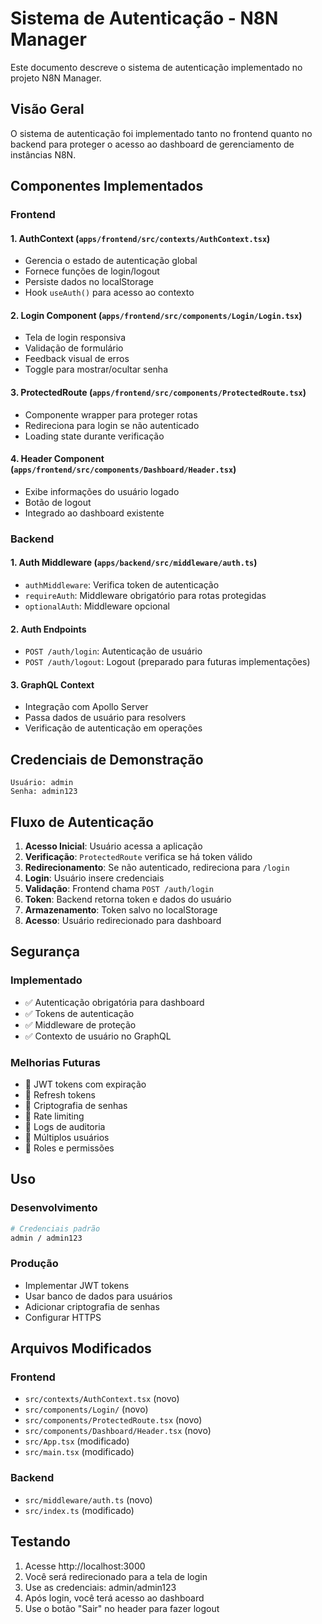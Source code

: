 # Sistema de Autenticação - N8N Manager

Este documento descreve o sistema de autenticação implementado no projeto N8N Manager.

## Visão Geral

O sistema de autenticação foi implementado tanto no frontend quanto no backend para proteger o acesso ao dashboard de gerenciamento de instâncias N8N.

## Componentes Implementados

### Frontend

#### 1. AuthContext (`apps/frontend/src/contexts/AuthContext.tsx`)

- Gerencia o estado de autenticação global
- Fornece funções de login/logout
- Persiste dados no localStorage
- Hook `useAuth()` para acesso ao contexto

#### 2. Login Component (`apps/frontend/src/components/Login/Login.tsx`)

- Tela de login responsiva
- Validação de formulário
- Feedback visual de erros
- Toggle para mostrar/ocultar senha

#### 3. ProtectedRoute (`apps/frontend/src/components/ProtectedRoute.tsx`)

- Componente wrapper para proteger rotas
- Redireciona para login se não autenticado
- Loading state durante verificação

#### 4. Header Component (`apps/frontend/src/components/Dashboard/Header.tsx`)

- Exibe informações do usuário logado
- Botão de logout
- Integrado ao dashboard existente

### Backend

#### 1. Auth Middleware (`apps/backend/src/middleware/auth.ts`)

- `authMiddleware`: Verifica token de autenticação
- `requireAuth`: Middleware obrigatório para rotas protegidas
- `optionalAuth`: Middleware opcional

#### 2. Auth Endpoints

- `POST /auth/login`: Autenticação de usuário
- `POST /auth/logout`: Logout (preparado para futuras implementações)

#### 3. GraphQL Context

- Integração com Apollo Server
- Passa dados de usuário para resolvers
- Verificação de autenticação em operações

## Credenciais de Demonstração

```
Usuário: admin
Senha: admin123
```

## Fluxo de Autenticação

1. **Acesso Inicial**: Usuário acessa a aplicação
2. **Verificação**: `ProtectedRoute` verifica se há token válido
3. **Redirecionamento**: Se não autenticado, redireciona para `/login`
4. **Login**: Usuário insere credenciais
5. **Validação**: Frontend chama `POST /auth/login`
6. **Token**: Backend retorna token e dados do usuário
7. **Armazenamento**: Token salvo no localStorage
8. **Acesso**: Usuário redirecionado para dashboard

## Segurança

### Implementado

- ✅ Autenticação obrigatória para dashboard
- ✅ Tokens de autenticação
- ✅ Middleware de proteção
- ✅ Contexto de usuário no GraphQL

### Melhorias Futuras

- 🔄 JWT tokens com expiração
- 🔄 Refresh tokens
- 🔄 Criptografia de senhas
- 🔄 Rate limiting
- 🔄 Logs de auditoria
- 🔄 Múltiplos usuários
- 🔄 Roles e permissões

## Uso

### Desenvolvimento

```bash
# Credenciais padrão
admin / admin123
```

### Produção

- Implementar JWT tokens
- Usar banco de dados para usuários
- Adicionar criptografia de senhas
- Configurar HTTPS

## Arquivos Modificados

### Frontend

- `src/contexts/AuthContext.tsx` (novo)
- `src/components/Login/` (novo)
- `src/components/ProtectedRoute.tsx` (novo)
- `src/components/Dashboard/Header.tsx` (novo)
- `src/App.tsx` (modificado)
- `src/main.tsx` (modificado)

### Backend

- `src/middleware/auth.ts` (novo)
- `src/index.ts` (modificado)

## Testando

1. Acesse http://localhost:3000
2. Você será redirecionado para a tela de login
3. Use as credenciais: admin/admin123
4. Após login, você terá acesso ao dashboard
5. Use o botão "Sair" no header para fazer logout
